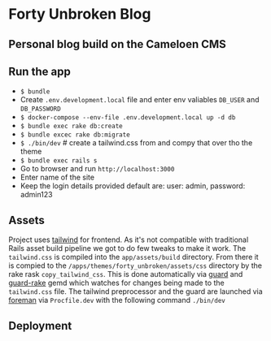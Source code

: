 # Forty Unbroken Blog

## Personal blog build on the Cameloen CMS

## Run the app
- `$ bundle`
- Create `.env.development.local` file and enter env valiables `DB_USER` and `DB_PASSWORD`
- `$ docker-compose --env-file .env.development.local up -d db`
- `$ bundle exec rake db:create`
- `$ bundle excec rake db:migrate`
- `$ ./bin/dev` # create a tailwind.css from and compy that over tho the theme
- `$ bundle exec rails s`
- Go to browser and run `http://localhost:3000`
- Enter name of the site
- Keep the login details provided default are: user: admin, password: admin123


## Assets
Project uses [tailwind](https://tailwindcss.com/) for frontend.
As it's not compatible with traditional Rails asset build pipeline we got to do few tweaks to make it work.
The `tailwind.css` is compiled into the `app/assets/build` directory. From there it is compied to the `/apps/themes/forty_unbroken/assets/css` directory by the rake rask `copy_tailwind_css`.
This is done automatically via [guard](https://github.com/guard/guard) and [guard-rake](https://github.com/rubyist/guard-rake) gemd which watches for changes being made to the `tailwind.css` file. The tailwind preprocessor and the guard are launched via [foreman](https://github.com/ddollar/foreman) via `Procfile.dev` with the following command `./bin/dev`

## Deployment
